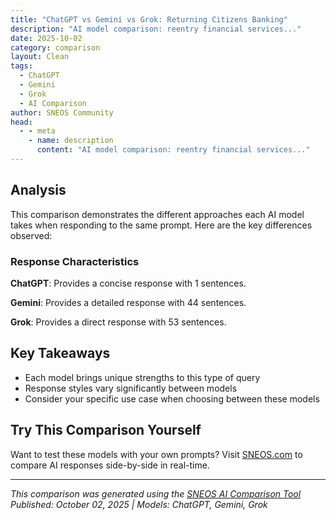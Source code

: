 ```yaml
---
title: "ChatGPT vs Gemini vs Grok: Returning Citizens Banking"
description: "AI model comparison: reentry financial services..."
date: 2025-10-02
category: comparison
layout: Clean
tags:
  - ChatGPT
  - Gemini
  - Grok
  - AI Comparison
author: SNEOS Community
head:
  - - meta
    - name: description
      content: "AI model comparison: reentry financial services..."
---
```


<ChatComparison
  title="ChatGPT vs Gemini vs Grok: Returning Citizens Banking"
  prompt="reentry financial services"
  :responses='{
    "ChatGPT": "Error calling OpenAI API.",
    "Gemini": "Reentry financial services are designed to help individuals returning to society after incarceration manage their finances and build a more secure financial future. They address the unique challenges faced by formerly incarcerated individuals, such as limited access to employment, difficulty securing housing, and often a lack of financial literacy.\n\nHere\u0027s a breakdown of common services and key considerations:\n\n**Common Services:**\n\n*   **Financial Literacy Training:**  This is a cornerstone. Programs teach budgeting, saving, managing debt (including fines and fees), understanding credit scores, and avoiding predatory lending.\n*   **Credit Repair/Rebuilding:** Incarceration often damages credit.  Services help individuals understand their credit reports, dispute errors, and establish or rebuild credit using secured credit cards or credit-builder loans.\n*   **Job Readiness Training:**  Closely linked to financial stability, these programs focus on resume writing, interview skills, and job searching strategies.  Some programs are specifically tailored to industries that are more willing to hire returning citizens.\n*   **Access to Banking:**  Many formerly incarcerated individuals lack bank accounts.  Programs help them open accounts, often working with banks that are more understanding of their circumstances.  They also address issues like ChexSystems.\n*   **Benefits Navigation:** Assisting with applying for and managing government benefits like SNAP (food stamps), Medicaid, and housing assistance.\n*   **Debt Management:**  Helping individuals create plans to manage and pay off debts, including court fines, restitution, and child support arrears.  Some programs offer debt negotiation or consolidation assistance.\n*   **Microloans/Small Business Support:**  For those interested in entrepreneurship, some organizations provide microloans and business training to help them start their own businesses.\n*   **ID Assistance:** Obtaining proper identification (driver\u0027s license, state ID) is crucial for employment, housing, and accessing services.  Programs help individuals navigate the process of getting necessary documentation.\n*   **Legal Assistance:**  Providing legal advice or representation related to financial matters, such as debt collection lawsuits or employment discrimination.\n*   **Emergency Financial Assistance:**  Limited funds may be available to help with immediate needs like rent, utilities, or transportation to job interviews.\n*   **Housing Assistance:**  Connecting individuals with transitional or permanent housing options, as stable housing is essential for financial stability.\n\n**Key Considerations and Challenges:**\n\n*   **Funding:**  Reentry programs often rely on government grants, philanthropic donations, and private funding, which can be inconsistent.\n*   **Accessibility:**  Services need to be located in areas where returning citizens can easily access them. Transportation can be a significant barrier.\n*   **Trust and Stigma:**  Building trust is essential.  Formerly incarcerated individuals may be wary of institutions and have experienced discrimination. Programs need to be culturally sensitive and create a safe space.\n*   **Complex Needs:**  Many returning citizens have multiple challenges, including mental health issues, substance abuse problems, and lack of education, which can complicate their financial recovery.  Programs often need to offer integrated services or partner with other organizations to address these needs.\n*   **Employer Acceptance:**  Even with job readiness training, finding employment can be difficult due to employer reluctance to hire individuals with criminal records.\n*   **Predatory Lending:** Formerly incarcerated individuals are often targeted by predatory lenders offering high-interest loans or financial products that can trap them in cycles of debt.  Financial literacy training must address these risks.\n*   **Long-Term Support:**  Financial recovery is often a long-term process.  Programs need to provide ongoing support and mentoring to help individuals stay on track.\n*   **Record Expungement/Sealing:** Helping individuals understand and pursue options for expunging or sealing their criminal records, which can significantly improve their employment prospects.\n*   **Digital Literacy:** Increasingly, financial services and job applications are online. Programs need to provide training in basic computer skills and internet usage.\n\n**Finding Reentry Financial Services:**\n\n*   **2-1-1:**  Dialing 2-1-1 connects you to a local information and referral service that can help you find resources in your community.\n*   **United Way:**  The United Way often funds or partners with reentry programs.\n*   **Local Non-profits:**  Search online for non-profit organizations in your area that provide reentry services.  Focus on keywords like \u0022reentry,\u0022 \u0022returning citizens,\u0022 \u0022financial literacy,\u0022 and \u0022job training.\u0022\n*   **Department of Corrections:**  Your state\u0027s Department of Corrections may have a reentry division that can provide information on available programs.\n*   **Legal Aid Societies:**  Legal aid organizations may offer free or low-cost legal assistance related to financial matters.\n\n**In summary, reentry financial services play a vital role in helping formerly incarcerated individuals rebuild their lives, contribute to the economy, and reduce recidivism.  These services are not just about money; they are about empowerment, opportunity, and a fair chance at a successful future.**\n",
    "Grok": "\u0022Reentry financial services\u0022 typically refers to financial services designed to support individuals who are reentering society after incarceration or other significant life transitions (e.g., rehabilitation programs, military service, or long-term unemployment). These services aim to help individuals rebuild their financial stability, access resources, and integrate into the community. Below is an overview of reentry financial services, their importance, and common offerings:\n\n### Importance of Reentry Financial Services\nIndividuals reentering society often face significant financial challenges, such as:\n- Lack of access to banking services (e.g., no bank account or credit history).\n- Limited employment opportunities, often due to criminal records or gaps in work history.\n- Debt or financial obligations accrued during incarceration.\n- Lack of financial literacy or experience managing money.\n\nReentry financial services play a critical role in breaking the cycle of recidivism by providing tools and resources to achieve financial independence and stability.\n\n### Common Types of Reentry Financial Services\n1. **Banking and Financial Access**\n   - **Second Chance Banking**: Some banks and credit unions offer accounts specifically for individuals with criminal records or poor credit histories. These accounts often have fewer fees and restrictions.\n   - **Prepaid Debit Cards**: For those who cannot open traditional bank accounts, prepaid cards provide a way to manage money and make purchases.\n   - **ID and Documentation Support**: Assistance in obtaining identification (e.g., state ID, Social Security card) which is often required to open accounts or apply for jobs.\n\n2. **Financial Education and Literacy**\n   - Workshops and programs to teach budgeting, saving, debt management, and credit building.\n   - Guidance on understanding financial products, avoiding predatory lenders, and managing expenses.\n\n3. **Credit Repair and Building**\n   - Support in addressing past debts or inaccuracies on credit reports.\n   - Programs to help establish or rebuild credit through secured credit cards or small loans.\n\n4. **Employment and Income Support**\n   - Job training and placement programs to help secure stable income.\n   - Partnerships with employers willing to hire individuals with criminal records.\n   - Assistance with accessing government benefits or subsidies.\n\n5. **Debt Management and Legal Support**\n   - Counseling on managing child support arrears, fines, or restitution payments.\n   - Legal aid to address wage garnishment or other financial penalties tied to past convictions.\n\n6. **Savings and Emergency Funds**\n   - Programs encouraging small savings for emergencies or future goals.\n   - Matched savings accounts or incentives for meeting financial milestones.\n\n### Organizations and Programs Offering Reentry Financial Services\n- **Nonprofits and Community Organizations**: Many nonprofits, such as Goodwill, the Urban League, or local reentry coalitions, provide financial literacy and banking access programs.\n- **Government Programs**: Some states and federal programs, like the U.S. Department of Labor\u2019s Reentry Employment Opportunities (REO), offer financial and employment support.\n- **Credit Unions and Community Banks**: Institutions like Self-Help Credit Union or Amalgamated Bank often have initiatives for underserved populations, including those reentering society.\n- **Faith-Based Organizations**: Churches and religious groups may offer financial counseling and support for reentry.\n\n### Challenges in Accessing Reentry Financial Services\n- **Stigma and Discrimination**: Some financial institutions may deny services to individuals with criminal records.\n- **Limited Resources**: Funding for reentry programs varies by region, and services may not be widely available.\n- **Digital Divide**: Lack of access to technology or the internet can hinder online banking or financial education.\n\n### How to Access Reentry Financial Services\n1. **Contact Local Reentry Programs**: Reach out to community centers, probation offices, or reentry coalitions for referrals to financial services.\n2. **Research Second Chance Banking**: Look for banks or credit unions in your area that offer accounts for individuals with criminal records.\n3. **Leverage Nonprofit Support**: Organizations like the National Reentry Resource Center can provide directories of services.\n4. **Attend Financial Literacy Workshops**: Many reentry programs offer free training on managing money.\n\nIf you are looking for specific services or programs in a particular area, let me know, and I can help narrow down resources or provide more tailored information. Additionally, if you meant something else by \u0022reentry financial services,\u0022 please clarify!"
  }'
  published-date="12:30"
/>

## Analysis

This comparison demonstrates the different approaches each AI model takes when responding to the same prompt. Here are the key differences observed:

### Response Characteristics

**ChatGPT**: Provides a concise response with 1 sentences. 

**Gemini**: Provides a detailed response with 44 sentences. 

**Grok**: Provides a direct response with 53 sentences. 

## Key Takeaways

- Each model brings unique strengths to this type of query
- Response styles vary significantly between models
- Consider your specific use case when choosing between these models

## Try This Comparison Yourself

Want to test these models with your own prompts? Visit [SNEOS.com](https://sneos.com) to compare AI responses side-by-side in real-time.

---

*This comparison was generated using the [SNEOS AI Comparison Tool](https://sneos.com)*
*Published: October 02, 2025 | Models: ChatGPT, Gemini, Grok*
